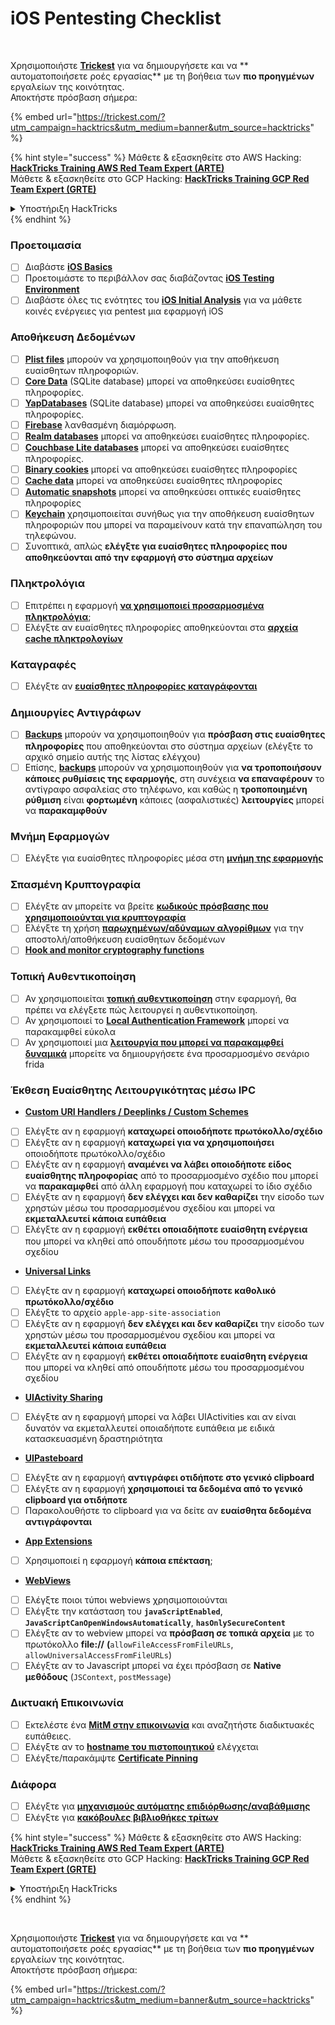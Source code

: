 # iOS Pentesting Checklist

<figure><img src="../.gitbook/assets/image (48).png" alt=""><figcaption></figcaption></figure>

\
Χρησιμοποιήστε [**Trickest**](https://trickest.com/?utm\_campaign=hacktrics\&utm\_medium=banner\&utm\_source=hacktricks) για να δημιουργήσετε και να ** αυτοματοποιήσετε ροές εργασίας** με τη βοήθεια των **πιο προηγμένων** εργαλείων της κοινότητας.\
Αποκτήστε πρόσβαση σήμερα:

{% embed url="https://trickest.com/?utm_campaign=hacktrics&utm_medium=banner&utm_source=hacktricks" %}

{% hint style="success" %}
Μάθετε & εξασκηθείτε στο AWS Hacking:<img src="/.gitbook/assets/arte.png" alt="" data-size="line">[**HackTricks Training AWS Red Team Expert (ARTE)**](https://training.hacktricks.xyz/courses/arte)<img src="/.gitbook/assets/arte.png" alt="" data-size="line">\
Μάθετε & εξασκηθείτε στο GCP Hacking: <img src="/.gitbook/assets/grte.png" alt="" data-size="line">[**HackTricks Training GCP Red Team Expert (GRTE)**<img src="/.gitbook/assets/grte.png" alt="" data-size="line">](https://training.hacktricks.xyz/courses/grte)

<details>

<summary>Υποστήριξη HackTricks</summary>

* Ελέγξτε τα [**σχέδια συνδρομής**](https://github.com/sponsors/carlospolop)!
* **Εγγραφείτε στην** 💬 [**ομάδα Discord**](https://discord.gg/hRep4RUj7f) ή στην [**ομάδα telegram**](https://t.me/peass) ή **ακολουθήστε** μας στο **Twitter** 🐦 [**@hacktricks\_live**](https://twitter.com/hacktricks\_live)**.**
* **Μοιραστείτε κόλπα hacking υποβάλλοντας PRs στα** [**HackTricks**](https://github.com/carlospolop/hacktricks) και [**HackTricks Cloud**](https://github.com/carlospolop/hacktricks-cloud) github repos.

</details>
{% endhint %}

### Προετοιμασία

* [ ] Διαβάστε [**iOS Basics**](ios-pentesting/ios-basics.md)
* [ ] Προετοιμάστε το περιβάλλον σας διαβάζοντας [**iOS Testing Environment**](ios-pentesting/ios-testing-environment.md)
* [ ] Διαβάστε όλες τις ενότητες του [**iOS Initial Analysis**](ios-pentesting/#initial-analysis) για να μάθετε κοινές ενέργειες για pentest μια εφαρμογή iOS

### Αποθήκευση Δεδομένων

* [ ] [**Plist files**](ios-pentesting/#plist) μπορούν να χρησιμοποιηθούν για την αποθήκευση ευαίσθητων πληροφοριών.
* [ ] [**Core Data**](ios-pentesting/#core-data) (SQLite database) μπορεί να αποθηκεύσει ευαίσθητες πληροφορίες.
* [ ] [**YapDatabases**](ios-pentesting/#yapdatabase) (SQLite database) μπορεί να αποθηκεύσει ευαίσθητες πληροφορίες.
* [ ] [**Firebase**](ios-pentesting/#firebase-real-time-databases) λανθασμένη διαμόρφωση.
* [ ] [**Realm databases**](ios-pentesting/#realm-databases) μπορεί να αποθηκεύσει ευαίσθητες πληροφορίες.
* [ ] [**Couchbase Lite databases**](ios-pentesting/#couchbase-lite-databases) μπορεί να αποθηκεύσει ευαίσθητες πληροφορίες.
* [ ] [**Binary cookies**](ios-pentesting/#cookies) μπορεί να αποθηκεύσει ευαίσθητες πληροφορίες
* [ ] [**Cache data**](ios-pentesting/#cache) μπορεί να αποθηκεύσει ευαίσθητες πληροφορίες
* [ ] [**Automatic snapshots**](ios-pentesting/#snapshots) μπορεί να αποθηκεύσει οπτικές ευαίσθητες πληροφορίες
* [ ] [**Keychain**](ios-pentesting/#keychain) χρησιμοποιείται συνήθως για την αποθήκευση ευαίσθητων πληροφοριών που μπορεί να παραμείνουν κατά την επαναπώληση του τηλεφώνου.
* [ ] Συνοπτικά, απλώς **ελέγξτε για ευαίσθητες πληροφορίες που αποθηκεύονται από την εφαρμογή στο σύστημα αρχείων**

### Πληκτρολόγια

* [ ] Επιτρέπει η εφαρμογή [**να χρησιμοποιεί προσαρμοσμένα πληκτρολόγια**](ios-pentesting/#custom-keyboards-keyboard-cache);
* [ ] Ελέγξτε αν ευαίσθητες πληροφορίες αποθηκεύονται στα [**αρχεία cache πληκτρολογίων**](ios-pentesting/#custom-keyboards-keyboard-cache)

### **Καταγραφές**

* [ ] Ελέγξτε αν [**ευαίσθητες πληροφορίες καταγράφονται**](ios-pentesting/#logs)

### Δημιουργίες Αντιγράφων

* [ ] [**Backups**](ios-pentesting/#backups) μπορούν να χρησιμοποιηθούν για **πρόσβαση στις ευαίσθητες πληροφορίες** που αποθηκεύονται στο σύστημα αρχείων (ελέγξτε το αρχικό σημείο αυτής της λίστας ελέγχου)
* [ ] Επίσης, [**backups**](ios-pentesting/#backups) μπορούν να χρησιμοποιηθούν για **να τροποποιήσουν κάποιες ρυθμίσεις της εφαρμογής**, στη συνέχεια **να επαναφέρουν** το αντίγραφο ασφαλείας στο τηλέφωνο, και καθώς η **τροποποιημένη ρύθμιση** είναι **φορτωμένη** κάποιες (ασφαλιστικές) **λειτουργίες** μπορεί να **παρακαμφθούν**

### **Μνήμη Εφαρμογών**

* [ ] Ελέγξτε για ευαίσθητες πληροφορίες μέσα στη [**μνήμη της εφαρμογής**](ios-pentesting/#testing-memory-for-sensitive-data)

### **Σπασμένη Κρυπτογραφία**

* [ ] Ελέγξτε αν μπορείτε να βρείτε [**κωδικούς πρόσβασης που χρησιμοποιούνται για κρυπτογραφία**](ios-pentesting/#broken-cryptography)
* [ ] Ελέγξτε τη χρήση [**παρωχημένων/αδύναμων αλγορίθμων**](ios-pentesting/#broken-cryptography) για την αποστολή/αποθήκευση ευαίσθητων δεδομένων
* [ ] [**Hook and monitor cryptography functions**](ios-pentesting/#broken-cryptography)

### **Τοπική Αυθεντικοποίηση**

* [ ] Αν χρησιμοποιείται [**τοπική αυθεντικοποίηση**](ios-pentesting/#local-authentication) στην εφαρμογή, θα πρέπει να ελέγξετε πώς λειτουργεί η αυθεντικοποίηση.
* [ ] Αν χρησιμοποιεί το [**Local Authentication Framework**](ios-pentesting/#local-authentication-framework) μπορεί να παρακαμφθεί εύκολα
* [ ] Αν χρησιμοποιεί μια [**λειτουργία που μπορεί να παρακαμφθεί δυναμικά**](ios-pentesting/#local-authentication-using-keychain) μπορείτε να δημιουργήσετε ένα προσαρμοσμένο σενάριο frida

### Έκθεση Ευαίσθητης Λειτουργικότητας μέσω IPC

* [**Custom URI Handlers / Deeplinks / Custom Schemes**](ios-pentesting/#custom-uri-handlers-deeplinks-custom-schemes)
* [ ] Ελέγξτε αν η εφαρμογή **καταχωρεί οποιοδήποτε πρωτόκολλο/σχέδιο**
* [ ] Ελέγξτε αν η εφαρμογή **καταχωρεί για να χρησιμοποιήσει** οποιοδήποτε πρωτόκολλο/σχέδιο
* [ ] Ελέγξτε αν η εφαρμογή **αναμένει να λάβει οποιοδήποτε είδος ευαίσθητης πληροφορίας** από το προσαρμοσμένο σχέδιο που μπορεί να **παρακαμφθεί** από άλλη εφαρμογή που καταχωρεί το ίδιο σχέδιο
* [ ] Ελέγξτε αν η εφαρμογή **δεν ελέγχει και δεν καθαρίζει** την είσοδο των χρηστών μέσω του προσαρμοσμένου σχεδίου και μπορεί να **εκμεταλλευτεί κάποια ευπάθεια**
* [ ] Ελέγξτε αν η εφαρμογή **εκθέτει οποιαδήποτε ευαίσθητη ενέργεια** που μπορεί να κληθεί από οπουδήποτε μέσω του προσαρμοσμένου σχεδίου
* [**Universal Links**](ios-pentesting/#universal-links)
* [ ] Ελέγξτε αν η εφαρμογή **καταχωρεί οποιοδήποτε καθολικό πρωτόκολλο/σχέδιο**
* [ ] Ελέγξτε το αρχείο `apple-app-site-association`
* [ ] Ελέγξτε αν η εφαρμογή **δεν ελέγχει και δεν καθαρίζει** την είσοδο των χρηστών μέσω του προσαρμοσμένου σχεδίου και μπορεί να **εκμεταλλευτεί κάποια ευπάθεια**
* [ ] Ελέγξτε αν η εφαρμογή **εκθέτει οποιαδήποτε ευαίσθητη ενέργεια** που μπορεί να κληθεί από οπουδήποτε μέσω του προσαρμοσμένου σχεδίου
* [**UIActivity Sharing**](ios-pentesting/ios-uiactivity-sharing.md)
* [ ] Ελέγξτε αν η εφαρμογή μπορεί να λάβει UIActivities και αν είναι δυνατόν να εκμεταλλευτεί οποιαδήποτε ευπάθεια με ειδικά κατασκευασμένη δραστηριότητα
* [**UIPasteboard**](ios-pentesting/ios-uipasteboard.md)
* [ ] Ελέγξτε αν η εφαρμογή **αντιγράφει οτιδήποτε στο γενικό clipboard**
* [ ] Ελέγξτε αν η εφαρμογή **χρησιμοποιεί τα δεδομένα από το γενικό clipboard για οτιδήποτε**
* [ ] Παρακολουθήστε το clipboard για να δείτε αν **ευαίσθητα δεδομένα αντιγράφονται**
* [**App Extensions**](ios-pentesting/ios-app-extensions.md)
* [ ] Χρησιμοποιεί η εφαρμογή **κάποια επέκταση**;
* [**WebViews**](ios-pentesting/ios-webviews.md)
* [ ] Ελέγξτε ποιοι τύποι webviews χρησιμοποιούνται
* [ ] Ελέγξτε την κατάσταση του **`javaScriptEnabled`**, **`JavaScriptCanOpenWindowsAutomatically`**, **`hasOnlySecureContent`**
* [ ] Ελέγξτε αν το webview μπορεί να **πρόσβαση σε τοπικά αρχεία** με το πρωτόκολλο **file://** **(**`allowFileAccessFromFileURLs`, `allowUniversalAccessFromFileURLs`)
* [ ] Ελέγξτε αν το Javascript μπορεί να έχει πρόσβαση σε **Native** **μεθόδους** (`JSContext`, `postMessage`)

### Δικτυακή Επικοινωνία

* [ ] Εκτελέστε ένα [**MitM στην επικοινωνία**](ios-pentesting/#network-communication) και αναζητήστε διαδικτυακές ευπάθειες.
* [ ] Ελέγξτε αν το [**hostname του πιστοποιητικού**](ios-pentesting/#hostname-check) ελέγχεται
* [ ] Ελέγξτε/παρακάμψτε [**Certificate Pinning**](ios-pentesting/#certificate-pinning)

### **Διάφορα**

* [ ] Ελέγξτε για [**μηχανισμούς αυτόματης επιδιόρθωσης/αναβάθμισης**](ios-pentesting/#hot-patching-enforced-updateing)
* [ ] Ελέγξτε για [**κακόβουλες βιβλιοθήκες τρίτων**](ios-pentesting/#third-parties)

{% hint style="success" %}
Μάθετε & εξασκηθείτε στο AWS Hacking:<img src="/.gitbook/assets/arte.png" alt="" data-size="line">[**HackTricks Training AWS Red Team Expert (ARTE)**](https://training.hacktricks.xyz/courses/arte)<img src="/.gitbook/assets/arte.png" alt="" data-size="line">\
Μάθετε & εξασκηθείτε στο GCP Hacking: <img src="/.gitbook/assets/grte.png" alt="" data-size="line">[**HackTricks Training GCP Red Team Expert (GRTE)**<img src="/.gitbook/assets/grte.png" alt="" data-size="line">](https://training.hacktricks.xyz/courses/grte)

<details>

<summary>Υποστήριξη HackTricks</summary>

* Ελέγξτε τα [**σχέδια συνδρομής**](https://github.com/sponsors/carlospolop)!
* **Εγγραφείτε στην** 💬 [**ομάδα Discord**](https://discord.gg/hRep4RUj7f) ή στην [**ομάδα telegram**](https://t.me/peass) ή **ακολουθήστε** μας στο **Twitter** 🐦 [**@hacktricks\_live**](https://twitter.com/hacktricks\_live)**.**
* **Μοιραστείτε κόλπα hacking υποβάλλοντας PRs στα** [**HackTricks**](https://github.com/carlospolop/hacktricks) και [**HackTricks Cloud**](https://github.com/carlospolop/hacktricks-cloud) github repos.

</details>
{% endhint %}

<figure><img src="../.gitbook/assets/image (48).png" alt=""><figcaption></figcaption></figure>

\
Χρησιμοποιήστε [**Trickest**](https://trickest.com/?utm\_campaign=hacktrics\&utm\_medium=banner\&utm\_source=hacktricks) για να δημιουργήσετε και να ** αυτοματοποιήσετε ροές εργασίας** με τη βοήθεια των **πιο προηγμένων** εργαλείων της κοινότητας.\
Αποκτήστε πρόσβαση σήμερα:

{% embed url="https://trickest.com/?utm_campaign=hacktrics&utm_medium=banner&utm_source=hacktricks" %}
